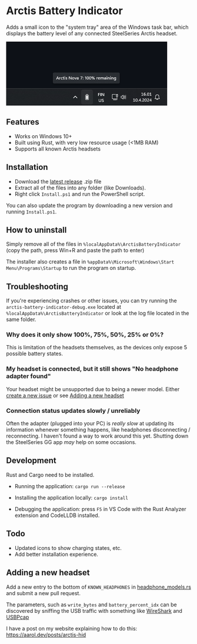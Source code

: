 # Arctis Battery Indicator

Adds a small icon to the "system tray" area of the Windows task bar, which displays the battery level of any connected SteelSeries Arctis headset.

![Screenshot of indicator on Windows task bar](docs/icon-screenshot.png)

## Features

* Works on Windows 10+
* Built using Rust, with very low resource usage (<1MB RAM)
* Supports all known Arctis headsets

## Installation

* Download the [latest release](https://github.com/aarol/arctis-battery-indicator/releases/latest) .zip file
* Extract all of the files into any folder (like Downloads).
* Right click `Install.ps1` and run the PowerShell script.

You can also update the program by downloading a new version and running `Install.ps1`.

## How to uninstall

Simply remove all of the files in `%localAppData%\ArctisBatteryIndicator` (copy the path, press Win+R and paste the path to enter)

The installer also creates a file in `%appData%\Microsoft\Windows\Start Menu\Programs\Startup` to run the program on startup.

## Troubleshooting

If you're experiencing crashes or other issues, you can try running the `arctis-battery-indicator-debug.exe` located at `%localAppData%\ArctisBatteryIndicator` or look at the log file located in the same folder.

### Why does it only show 100%, 75%, 50%, 25% or 0%?

This is limitation of the headsets themselves, as the devices only expose 5 possible battery states.

### My headset is connected, but it still shows "No headphone adapter found"

Your headset might be unsupported due to being a newer model. Either [create a new issue](https://github.com/aarol/arctis-battery-indicator/issues/new) or see [Adding a new headset](#adding-a-new-headset)

### Connection status updates slowly / unreliably

Often the adapter (plugged into your PC) is *really slow* at updating its information whenever something happens, like headphones disconnecting / reconnecting. I haven't found a way to work around this yet. Shutting down the SteelSeries GG app *may* help on some occasions.

## Development

Rust and Cargo need to be installed.

* Running the application: `cargo run --release`

* Installing the application locally: `cargo install`

* Debugging the application: press `F5` in VS Code with the Rust Analyzer extension and CodeLLDB installed.

## Todo

* Updated icons to show charging states, etc.
* Add better installation experience.

## Adding a new headset

Add a new entry to the bottom of `KNOWN_HEADPHONES` in [headphone_models.rs](src/headphone_models.rs) and submit a new pull request.

The parameters, such as `write_bytes` and `battery_percent_idx` can be discovered by sniffing the USB traffic with something like [WireShark](https://www.wireshark.org/) and [USBPcap](https://desowin.org/usbpcap/)

I have a post on my website explaining how to do this: <https://aarol.dev/posts/arctis-hid>
